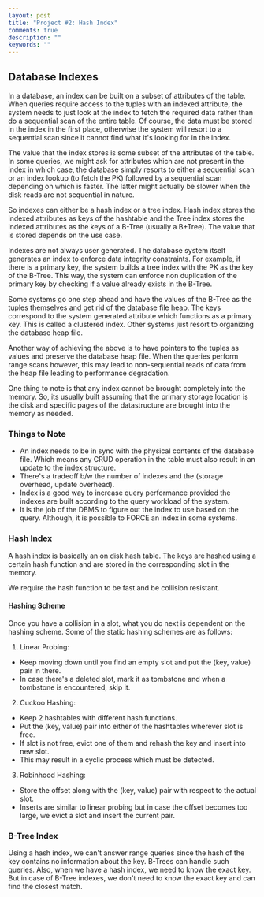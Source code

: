 ```yaml
---
layout: post
title: "Project #2: Hash Index"
comments: true
description: ""
keywords: ""
---
```


## Database Indexes

In a database, an index can be built on a subset of attributes of the table.
When queries require access to the tuples with an indexed attribute, the system needs to just look at the index to fetch the required data rather than do a sequential scan of the entire table. Of course, the data must be stored in the index in the first place, otherwise the system will resort to a sequential scan since it cannot find what it's looking for in the index.

The value that the index stores is some subset of the attributes of the table. In some queries, we might ask for attributes which are not present in the index in which case, the database simply resorts to either a sequential scan or an index lookup (to fetch the PK) followed by a sequential scan depending on which is faster. The latter might actually be slower when the disk reads are not sequential in nature.

So indexes can either be a hash index or a tree index. Hash index stores the indexed attributes as keys of the hashtable and the Tree index stores the indexed attributes as the keys of a B-Tree (usually a B+Tree).
The value that is stored depends on the use case.

Indexes are not always user generated. The database system itself generates an index to enforce data integrity constraints. For example, if there is a primary key, the system builds a tree index with the PK as the key of the B-Tree. This way, the system can enforce non duplication of the primary key by checking if a value already exists in the B-Tree.

Some systems go one step ahead and have the values of the B-Tree as the tuples themselves and get rid of the database file heap. The keys correspond to the system generated attribute which functions as a primary key. This is called a clustered index. Other systems just resort to organizing the database heap file.

Another way of achieving the above is to have pointers to the tuples as values and preserve the database heap file. When the queries perform range scans however, this may lead to non-sequential reads of data from the heap file leading to performance degradation.

One thing to note is that any index cannot be brought completely into the memory. So, its usually built assuming that the primary storage location is the disk and specific pages of the datastructure are brought into the memory as needed.

### Things to Note

- An index needs to be in sync with the physical contents of the database file. Which means any CRUD operation in the table must also result in an update to the index structure.
- There's a tradeoff b/w the number of indexes and the (storage overhead, update overhead).
- Index is a good way to increase query performance provided the indexes are built according to the query workload of the system.
- It is the job of the DBMS to figure out the index to use based on the query. Although, it is possible to FORCE an index in some systems.

### Hash Index

A hash index is basically an on disk hash table. The keys are hashed using a certain hash function and are stored in the corresponding slot in the memory.

We require the hash function to be fast and be collision resistant.

#### Hashing Scheme
Once you have a collision in a slot, what you do next is dependent on the hashing scheme. Some of the static hashing schemes are as follows:

1. Linear Probing:
- Keep moving down until you find an empty slot and put the (key, value) pair in there.
- In case there's a deleted slot, mark it as tombstone and when a tombstone is encountered, skip it.

2. Cuckoo Hashing:
- Keep 2 hashtables with different hash functions.
- Put the (key, value) pair into either of the hashtables wherever slot is free.
- If slot is not free, evict one of them and rehash the key and insert into new slot.
- This may result in a cyclic process which must be detected.

3. Robinhood Hashing:
- Store the offset along with the (key, value) pair with respect to the actual slot.
- Inserts are similar to linear probing but in case the offset becomes too large, we evict a slot and insert the current pair.

### B-Tree Index

Using a hash index, we can't answer range queries since the hash of the key contains no information about the key. B-Trees can handle such queries.
Also, when we have a hash index, we need to know the exact key. But in case of B-Tree indexes, we don't need to know the exact key and can find the closest match.